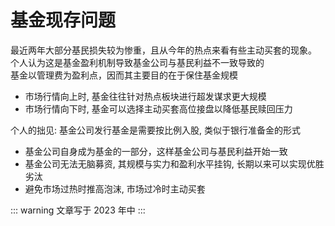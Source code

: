 # 基金现存问题

最近两年大部分基民损失较为惨重，且从今年的热点来看有些主动买套的现象。<br />
个人认为这是基金盈利机制导致基金公司与基民利益不一致导致的 <br/>
基金以管理费为盈利点，因而其主要目的在于保住基金规模

- 市场行情向上时, 基金往往针对热点板块进行超发谋求更大规模
- 市场行情向下时, 基金可以选择主动买套高位接盘以降低基民赎回压力

个人的拙见: 基金公司发行基金是需要按比例入股, 类似于银行准备金的形式

- 基金公司自身成为基金的一部分，这样基金公司与基民利益开始一致
- 基金公司无法无脑募资, 其规模与实力和盈利水平挂钩, 长期以来可以实现优胜劣汰
- 避免市场过热时推高泡沫, 市场过冷时主动买套

::: warning
文章写于 2023 年中
:::
